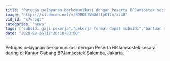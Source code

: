 ```yaml
---
title: "Petugas pelayanan berkomunikasi dengan Peserta BPJamsostek secara daring di Kantor Cabang BPJamsostek Salemba, Jakarta."
image: "https://s1.dmcdn.net/v/SQBOL1VHDdtIpK17h/x240"
vid_id: "x7vrpqt"
categories: "news"
tags: ["subsidi gaji pekerja","pekerja formal dapat subsidi","bantuan subsidi pekerja"]
date: "2020-08-26T17:20:10+03:00"
---
```

Petugas pelayanan berkomunikasi dengan Peserta BPJamsostek secara daring di Kantor Cabang BPJamsostek Salemba, Jakarta.
